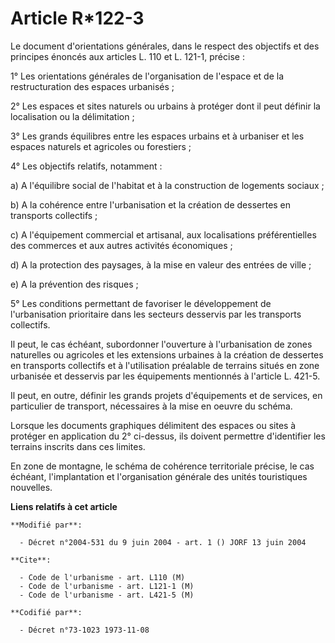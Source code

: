 # Article R*122-3

Le document d'orientations générales, dans le respect des objectifs et des principes énoncés aux articles L. 110 et L. 121-1,
précise :

1° Les orientations générales de l'organisation de l'espace et de la restructuration des espaces urbanisés ;

2° Les espaces et sites naturels ou urbains à protéger dont il peut définir la localisation ou la délimitation ;

3° Les grands équilibres entre les espaces urbains et à urbaniser et les espaces naturels et agricoles ou forestiers ;

4° Les objectifs relatifs, notamment :

a) A l'équilibre social de l'habitat et à la construction de logements sociaux ;

b) A la cohérence entre l'urbanisation et la création de dessertes en transports collectifs ;

c) A l'équipement commercial et artisanal, aux localisations préférentielles des commerces et aux autres activités
économiques ;

d) A la protection des paysages, à la mise en valeur des entrées de ville ;

e) A la prévention des risques ;

5° Les conditions permettant de favoriser le développement de l'urbanisation prioritaire dans les secteurs desservis par les
transports collectifs.

Il peut, le cas échéant, subordonner l'ouverture à l'urbanisation de zones naturelles ou agricoles et les extensions urbaines
à la création de dessertes en transports collectifs et à l'utilisation préalable de terrains situés en zone urbanisée et
desservis par les équipements mentionnés à l'article L. 421-5.

Il peut, en outre, définir les grands projets d'équipements et de services, en particulier de transport, nécessaires à la
mise en oeuvre du schéma.

Lorsque les documents graphiques délimitent des espaces ou sites à protéger en application du 2° ci-dessus, ils doivent
permettre d'identifier les terrains inscrits dans ces limites.

En zone de montagne, le schéma de cohérence territoriale précise, le cas échéant, l'implantation et l'organisation générale
des unités touristiques nouvelles.

**Liens relatifs à cet article**

	**Modifié par**:

	  - Décret n°2004-531 du 9 juin 2004 - art. 1 () JORF 13 juin 2004

	**Cite**:

	  - Code de l'urbanisme - art. L110 (M)
	  - Code de l'urbanisme - art. L121-1 (M)
	  - Code de l'urbanisme - art. L421-5 (M)

	**Codifié par**:

	  - Décret n°73-1023 1973-11-08
